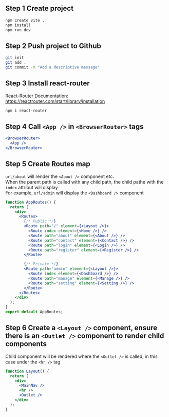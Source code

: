 ## Step 1 Create project

```bash
npm create vite .
npm install
npm run dev
```

## Step 2 Push project to Github

```bash
git init
git add .
git commit -m "Add a descriptive message"
```

## Step 3 Install react-router

React-Router Documentation: https://reactrouter.com/start/library/installation

```bash
npm i react-router
```

## Step 4 Call `<App />` in `<BrowserRouter>` tags

```jsx
<BrowserRouter>
  <App />
</BrowserRouter>
```

## Step 5 Create Routes map

`url/about` will render the `<About />` component etc. <br>
When the parent path is called with any child path, the child pathe with the `index` attribut will display <br>
For example, `url/admin` will display the `<Dashboard />` component

```jsx
function AppRoutes() {
  return (
    <div>
      <Routes>
        {/* Public */}
        <Route path="/" element={<Layout />}>
          <Route index element={<Home />} />
          <Route path="about" element={<About />} />
          <Route path="contact" element={<Contact />} />
          <Route path="login" element={<Login />} />
          <Route path="register" element={<Register />} />
        </Route>

        {/* Private */}
        <Route path="admin" element={<Layout />}>
          <Route index element={<Dashboard />} />
          <Route path="manage" element={<Manage />} />
          <Route path="setting" element={<Setting />} />
        </Route>
      </Routes>
    </div>
  );
}
export default AppRoutes;
```

## Step 6 Create a `<Layout />` component, ensure there is an `<Outlet />` component to render child components

Child component will be rendered where the `<Outlet />` is called, in this case under the `<hr />` tag

```jsx
function Layout() {
  return (
    <div>
      <MainNav />
      <hr />
      <Outlet />
    </div>
  );
}
```
